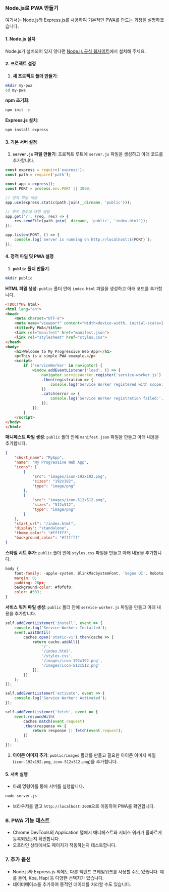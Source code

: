 


### Node.js로 PWA 만들기

여기서는 Node.js와 Express.js를 사용하여 기본적인 PWA를 만드는 과정을 설명하겠습니다.

#### 1. Node.js 설치

Node.js가 설치되어 있지 않다면 [Node.js 공식 웹사이트](https://nodejs.org/)에서 설치해 주세요.

#### 2. 프로젝트 설정

1. **새 프로젝트 폴더 만들기**:

```bash
mkdir my-pwa
cd my-pwa
```


**npm 초기화**:

```bash
npm init -y
```


**Express.js 설치**:
```bash
npm install express
```

#### 3. 기본 서버 설정

1. **`server.js` 파일 만들기**: 프로젝트 루트에 `server.js` 파일을 생성하고 아래 코드를 추가합니다.


```js
const express = require('express');
const path = require('path');

const app = express();
const PORT = process.env.PORT || 3000;

// 정적 파일 제공
app.use(express.static(path.join(__dirname, 'public')));

// 루트 경로에 대한 응답
app.get('/', (req, res) => {
    res.sendFile(path.join(__dirname, 'public', 'index.html'));
});

app.listen(PORT, () => {
    console.log(`Server is running on http://localhost:${PORT}`);
});
```


#### 4. 정적 파일 및 PWA 설정

1. **`public` 폴더 만들기**:

```bash
mkdir public
```


**HTML 파일 생성**: `public` 폴더 안에 `index.html` 파일을 생성하고 아래 코드를 추가합니다.


```html
<!DOCTYPE html>
<html lang="en">
<head>
    <meta charset="UTF-8">
    <meta name="viewport" content="width=device-width, initial-scale=1.0">
    <title>My PWA</title>
    <link rel="manifest" href="manifest.json">
    <link rel="stylesheet" href="styles.css">
</head>
<body>
    <h1>Welcome to My Progressive Web App!</h1>
    <p>This is a simple PWA example.</p>
    <script>
        if ('serviceWorker' in navigator) {
            window.addEventListener('load', () => {
                navigator.serviceWorker.register('service-worker.js')
                .then(registration => {
                    console.log('Service Worker registered with scope:', registration.scope);
                })
                .catch(error => {
                    console.log('Service Worker registration failed:', error);
                });
            });
        }
    </script>
</body>
</html>
```


**매니페스트 파일 생성**: `public` 폴더 안에 `manifest.json` 파일을 만들고 아래 내용을 추가합니다.


```json
{
    "short_name": "MyApp",
    "name": "My Progressive Web App",
    "icons": [
        {
            "src": "images/icon-192x192.png",
            "sizes": "192x192",
            "type": "image/png"
        },
        {
            "src": "images/icon-512x512.png",
            "sizes": "512x512",
            "type": "image/png"
        }
    ],
    "start_url": "/index.html",
    "display": "standalone",
    "theme_color": "#ffffff",
    "background_color": "#ffffff"
}
```


**스타일 시트 추가**: `public` 폴더 안에 `styles.css` 파일을 만들고 아래 내용을 추가합니다.

```js
body {
    font-family: -apple-system, BlinkMacSystemFont, 'Segoe UI', Roboto, 'Helvetica Neue', sans-serif;
    margin: 0;
    padding: 20px;
    background-color: #f0f0f0;
    color: #333;
}
```


**서비스 워커 파일 생성**: `public` 폴더 안에 `service-worker.js` 파일을 만들고 아래 내용을 추가합니다.

```js
self.addEventListener('install', event => {
    console.log('Service Worker: Installed');
    event.waitUntil(
        caches.open('static-v1').then(cache => {
            return cache.addAll([
                '/',
                '/index.html',
                '/styles.css',
                '/images/icon-192x192.png',
                '/images/icon-512x512.png'
            ]);
        })
    );
});

self.addEventListener('activate', event => {
    console.log('Service Worker: Activated');
});

self.addEventListener('fetch', event => {
    event.respondWith(
        caches.match(event.request)
        .then(response => {
            return response || fetch(event.request);
        })
    );
});

```


1. **아이콘 이미지 추가**: `public/images` 폴더를 만들고 필요한 아이콘 이미지 파일(`icon-192x192.png`, `icon-512x512.png`)을 추가합니다.
    

#### 5. 서버 실행

- 아래 명령어를 통해 서버를 실행합니다.


```bash
node server.js
```


- 브라우저를 열고 `http://localhost:3000`으로 이동하여 PWA를 확인합니다.

### 6. PWA 기능 테스트

- Chrome DevTools의 Application 탭에서 매니페스트와 서비스 워커가 올바르게 등록되었는지 확인합니다.
- 오프라인 상태에서도 페이지가 작동하는지 테스트합니다.

### 7. 추가 옵션

- Node.js와 Express.js 외에도 다른 백엔드 프레임워크를 사용할 수도 있습니다. 예를 들어, Koa, Hapi 등 다양한 선택지가 있습니다.
- 데이터베이스를 추가하여 동적인 데이터를 처리할 수도 있습니다.